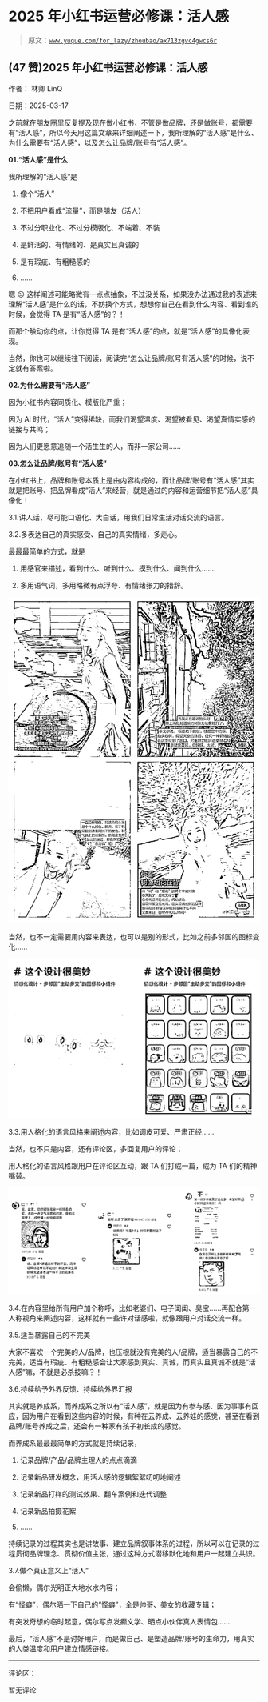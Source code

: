 # 2025 年小红书运营必修课：活人感

> 原文：[`www.yuque.com/for_lazy/zhoubao/ax713zgvc4gwcs6r`](https://www.yuque.com/for_lazy/zhoubao/ax713zgvc4gwcs6r)

## (47 赞)2025 年小红书运营必修课：活人感

作者： 林卿 LinQ

日期：2025-03-17

之前就在朋友圈里反复提及现在做小红书，不管是做品牌，还是做账号，都需要有“活人感”，所以今天用这篇文章来详细阐述一下，我所理解的“活人感”是什么、为什么需要有“活人感”，以及怎么让品牌/账号有“活人感”。

**01.“活人感”是什么**

我所理解的“活人感”是

1.  像个“活人”

2.  不把用户看成“流量”，而是朋友（活人）

3.  不过分职业化、不过分模版化、不端着、不装

4.  是鲜活的、有情绪的、是真实且真诚的

5.  是有瑕疵、有粗糙感的

6.  ……

嗯 😐 这样阐述可能略微有一点点抽象，不过没关系，如果没办法通过我的表述来理解“活人感”是什么的话，不妨换个方式，想想你自己在看到什么内容、看到谁的时候，会觉得 TA 是有“活人感”的？！

而那个触动你的点，让你觉得 TA 是有“活人感”的点，就是“活人感”的具像化表现。

当然，你也可以继续往下阅读，阅读完“怎么让品牌/账号有活人感”的时候，说不定就有答案啦。

**02.为什么需要有“活人感”**

因为小红书内容同质化、模版化严重；

因为 AI 时代，“活人”变得稀缺，而我们渴望温度、渴望被看见、渴望真情实感的链接与共鸣；

因为人们更愿意追随一个活生生的人，而非一家公司……

**03.怎么让品牌/账号有“活人感”**

在小红书上，品牌和账号本质上是由内容构成的，而让品牌/账号有“活人感”其实就是把账号、把品牌看成“活人”来经营，就是通过的内容和运营细节把“活人感”具像化！

3.1.讲人话，尽可能口语化、大白话，用我们日常生活对话交流的语言。

3.2.多表达自己的真实感受、自己的真实情绪，多走心。

最最最简单的方式，就是

1.  用感官来描述，看到什么、听到什么、摸到什么、闻到什么……

2.  多用语气词，多用略微有点浮夸、有情绪张力的措辞。

![](img/9b09b484306f6deb80964d466ca5f7d7.png "None")

当然，也不一定需要用内容来表达，也可以是别的形式，比如之前多邻国的图标变化……

![](img/e2efe94fb1eaf407509232234d2073c1.png "None")

3.3.用人格化的语言风格来阐述内容，比如调皮可爱、严肃正经……

当然，也不只是内容，还有评论区，多回复用户的评论；

用人格化的语言风格跟用户在评论区互动，跟 TA 们打成一篇，成为 TA 们的精神嘴替。

![](img/a54a87be192d1bc6e76c186563166902.png "None")

3.4.在内容里给所有用户加个称呼，比如老婆们、电子闺闺、臭宝……再配合第一人称视角来阐述内容，这样就有一些许对话感啦，就像跟用户对话交流一样。

3.5.适当暴露自己的不完美

大家不喜欢一个完美的人/品牌，也压根就没有完美的人/品牌，适当暴露自己的不完美，适当有瑕疵、有粗糙感会让大家感到真实、真诚，而真实且真诚不就是“活人感”嘛，不就是必杀技嘛？！

3.6.持续给予外界反馈、持续给外界汇报

其实就是养成系，而养成系之所以有“活人感”，就是因为有参与感、因为事事有回应，因为用户在看到这些内容的时候，有种在云养成、云养娃的感觉，甚至在看到品牌/账号养成之后，还会有一种家有孩子初长成的感觉。

而养成系最最最简单的方式就是持续记录，

1.  记录品牌/产品/品牌主理人的点点滴滴

2.  记录新品研发概念，用活人感的逻辑絮絮叨叨地阐述

3.  记录新品打样的测试效果、翻车案例和迭代调整

4.  记录新品拍摄花絮

5.  ……

持续记录的过程其实也是讲故事、建立品牌叙事体系的过程，所以可以在记录的过程贯彻品牌理念、贯彻价值主张，通过这种方式潜移默化地和用户一起建立共识。

3.7.做个真正意义上“活人”

会偷懒，偶尔光明正大地水水内容；

有“怪癖”，偶尔晒一下自己的“怪癖”，全是帅哥、美女的收藏专辑；

有突发奇想的临时起意，偶尔写点发癫文学、晒点小伙伴真人表情包……

最后，“活人感”不是讨好用户，而是做自己、是塑造品牌/账号的生命力，用真实的人类温度和用户建立情感链接。

* * *

评论区：

暂无评论